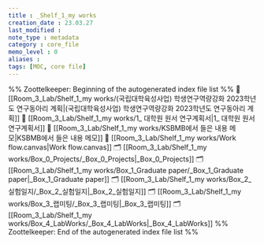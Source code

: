 ```yaml
---
title : _Shelf_1_my works
creation_date : 23.03.27
last_modified :
note_type : metadata
category : core_file
memo_level : 0
aliases : 
tags: [MOC, core file]
---
```


%% Zoottelkeeper: Beginning of the autogenerated index file list  %%
📄 [[Room_3_Lab/Shelf_1_my works/(국립대학육성사업) 학생연구역량강화 2023학년도 연구동아리 계획|(국립대학육성사업) 학생연구역량강화 2023학년도 연구동아리 계획]]
📄 [[Room_3_Lab/Shelf_1_my works/1_ 대학원 원서 연구계획서|1_ 대학원 원서 연구계획서]]
📄 [[Room_3_Lab/Shelf_1_my works/KSBMB에서 들은 내용 메모|KSBMB에서 들은 내용 메모]]
📄 [[Room_3_Lab/Shelf_1_my works/Work flow.canvas|Work flow.canvas]]
🗂️ [[Room_3_Lab/Shelf_1_my works/Box_0_Projects/_Box_0_Projects|_Box_0_Projects]]
🗂️ [[Room_3_Lab/Shelf_1_my works/Box_1_Graduate paper/_Box_1_Graduate paper|_Box_1_Graduate paper]]
🗂️ [[Room_3_Lab/Shelf_1_my works/Box_2_실험일지/_Box_2_실험일지|_Box_2_실험일지]]
🗂️ [[Room_3_Lab/Shelf_1_my works/Box_3_랩미팅/_Box_3_랩미팅|_Box_3_랩미팅]]
🗂️ [[Room_3_Lab/Shelf_1_my works/Box_4_LabWorks/_Box_4_LabWorks|_Box_4_LabWorks]]
%% Zoottelkeeper: End of the autogenerated index file list  %%
